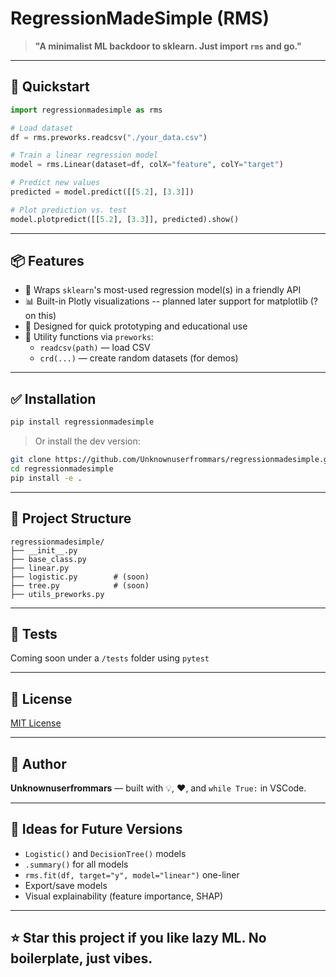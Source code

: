 # RegressionMadeSimple (RMS)

> **"A minimalist ML backdoor to sklearn. Just import `rms` and go."**

---

## 🚀 Quickstart

```python
import regressionmadesimple as rms

# Load dataset
df = rms.preworks.readcsv("./your_data.csv")

# Train a linear regression model
model = rms.Linear(dataset=df, colX="feature", colY="target")

# Predict new values
predicted = model.predict([[5.2], [3.3]])

# Plot prediction vs. test
model.plotpredict([[5.2], [3.3]], predicted).show()
```

---

## 📦 Features

- 🧠 Wraps `sklearn`'s most-used regression model(s) in a friendly API
- 📊 Built-in Plotly visualizations -- planned later support for matplotlib (? on this)
- 🔬 Designed for quick prototyping and educational use
- 🧰 Utility functions via `preworks`:
  - `readcsv(path)` — load CSV
  - `crd(...)` — create random datasets (for demos)

---

## ✅ Installation

```bash
pip install regressionmadesimple
```

> Or install the dev version:

```bash
git clone https://github.com/Unknownuserfrommars/regressionmadesimple.git
cd regressionmadesimple
pip install -e .
```

---

## 📁 Project Structure

```text
regressionmadesimple/
├── __init__.py
├── base_class.py
├── linear.py
├── logistic.py        # (soon)
├── tree.py            # (soon)
├── utils_preworks.py
```

---

## 🧪 Tests
Coming soon under a `/tests` folder using `pytest`

---

## 📜 License
[MIT License](./LICENSE)

---

## 🧠 Author
**Unknownuserfrommars** — built with 💡, ❤️, and `while True:` in VSCode.

---

## 🌌 Ideas for Future Versions

- `Logistic()` and `DecisionTree()` models
- `.summary()` for all models
- `rms.fit(df, target="y", model="linear")` one-liner
- Export/save models
- Visual explainability (feature importance, SHAP)

---

## ⭐ Star this project if you like lazy ML. No boilerplate, just vibes.
